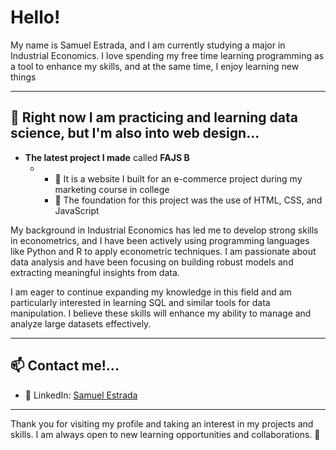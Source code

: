 
# Hello!
<p>My name is Samuel Estrada, and I am currently studying a major in Industrial Economics. 
I love spending my free time learning programming as a tool to enhance my skills, and at the same time, I enjoy learning new things</p>

<hr>

## 🔧 Right now I am practicing and learning data science, but I'm also into web design...

- **The latest project I made** called <strong>FAJS B</strong> 
  - <ul>
    <li>🔹 It is a website I built for an e-commerce project during my marketing course in college </li>
    <li>🔹 The foundation for this project was the use of HTML, CSS, and JavaScript</li>
  </ul>
  
<p>
My background in Industrial Economics has led me to develop strong skills in econometrics, and I have been actively using programming languages like Python and R to apply econometric techniques. I am passionate about data analysis and have been focusing on building robust models and extracting meaningful insights from data.
</p>
<p>
I am eager to continue expanding my knowledge in this field and am particularly interested in learning SQL and similar tools for data manipulation. I believe these skills will enhance my ability to manage and analyze large datasets effectively.
</p>
<hr>

## 📫 Contact me!...
<ul>
  <li>💼 LinkedIn: <a href="[linkedin.com/in/samuel-estrada-1a2401274](https://www.linkedin.com/in/samuel-estrada-1a2401274?lipi=urn%3Ali%3Apage%3Ad_flagship3_profile_view_base_contact_details%3BgIdEuO8DREGvkfN3eBxeng%3D%3D)">Samuel Estrada</a></li>
</ul>

<hr>

Thank you for visiting my profile and taking an interest in my projects and skills. I am always open to new learning opportunities and collaborations. 🙌
